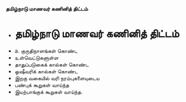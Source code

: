 **தமிழ்நாடு மாணவர் கணினித் திட்டம்**
- # தமிழ்நாடு மாணவர் கணினித் திட்டம்
- a. குருதிநாளங்கள் கொண்ட
- உள்வெட்டுகளுள்ள
- தாதுப்படுகைக் கால்கள் கொண்ட
- ஒஷீவரிக் கால்கள் கொண்ட
- இறகு வகையில் வரி நரம்புகளையுடைய
- பண்புக் கூறுகள் வாய்ந்த
- இயற்பாங்குக் கூறுகள் வாய்ந்த.

